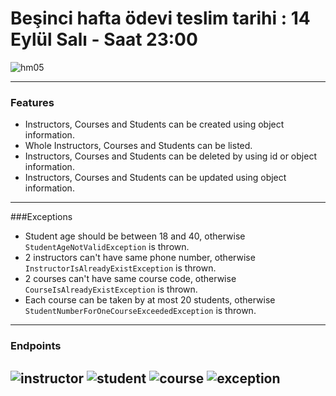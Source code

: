 # Beşinci hafta ödevi teslim tarihi : 14 Eylül Salı - Saat 23:00

![hm05](https://user-images.githubusercontent.com/45206582/132606840-bcc89ab7-37f4-4bbd-a950-227b838b0b3c.PNG)

---
### Features
* Instructors, Courses and Students can be created using object information.
* Whole Instructors, Courses and Students can be listed.
* Instructors, Courses and Students can be deleted by using id or object information.
* Instructors, Courses and Students can be updated using object information.
---
###Exceptions
* Student age should be between 18 and 40, otherwise `StudentAgeNotValidException` is thrown.
* 2 instructors can't have same phone number, otherwise `InstructorIsAlreadyExistException` is thrown.
* 2 courses can't have same course code, otherwise `CourseIsAlreadyExistException` is thrown.
* Each course can be taken by at most 20 students, otherwise `StudentNumberForOneCourseExceededException` is thrown.

---
### Endpoints 
![instructor](https://i.hizliresim.com/4a44bdf.jpg)
![student](https://i.hizliresim.com/jop2eg3.jpg)
![course](https://i.hizliresim.com/iyfeym1.jpg)
![exception](https://i.hizliresim.com/bhytt6m.jpg)
---


